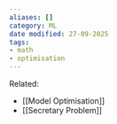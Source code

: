 ```yaml
---
aliases: []
category: ML
date modified: 27-09-2025
tags:
- math
- optimisation
---
```

Related:
- [[Model Optimisation]]
- [[Secretary Problem]]